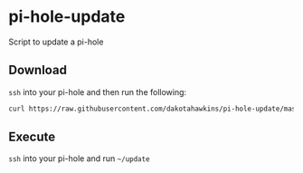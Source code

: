 # pi-hole-update
Script to update a pi-hole

## Download

`ssh` into your pi-hole and then run the following:

```bash
curl https://raw.githubusercontent.com/dakotahawkins/pi-hole-update/master/update --output ~/update && chmod +x ~/update
```

## Execute

`ssh` into your pi-hole and run `~/update`

